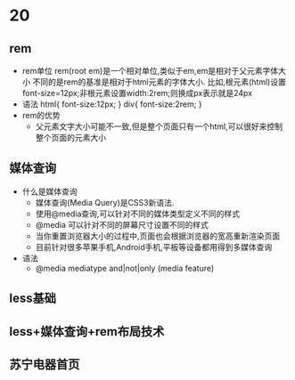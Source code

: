 # 20
## rem
+ rem单位
    rem(root em)是一个相对单位,类似于em,em是相对于父元素字体大小
    不同的是rem的基准是相对于html元素的字体大小.
    比如,根元素(html)设置font-size=12px;非根元素设置width:2rem;则换成px表示就是24px
+ 语法
    <!-- 根html为12px -->
    html{
        font-size:12px;
    }
    <!-- 此时div的字体大小就是24px -->
    div{
        font-size:2rem;
    }
+ rem的优势
    + 父元素文字大小可能不一致,但是整个页面只有一个html,可以很好来控制整个页面的元素大小

## 媒体查询
+ 什么是媒体查询
    + 媒体查询(Media Query)是CSS3新语法.
    + 使用@media查询,可以针对不同的媒体类型定义不同的样式
    + @media 可以针对不同的屏幕尺寸设置不同的样式
    + 当你重置浏览器大小的过程中,页面也会根据浏览器的宽高重新渲染页面
    + 目前针对很多苹果手机,Android手机,平板等设备都用得到多媒体查询
+ 语法
    + @media mediatype and|not|only (media feature)

## less基础

## less+媒体查询+rem布局技术

## 苏宁电器首页